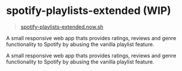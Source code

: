 # spotify-playlists-extended (WIP)

> [spotify-playlists-extended.now.sh](spotify-playlists-extended.now.sh)


A small responsive web app thats provides ratings, reviews and genre functionality to Spotify by abusing the vanilla playlist feature.

A small responsive web app thats provides ratings, reviews and genre functionality to Spotify by abusing the vanilla playlist feature.
